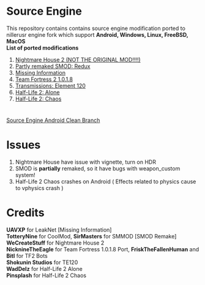 # Source Engine
This repository contains contains source engine modification ported to nillerusr engine fork which support **Android, Windows, Linux, FreeBSD, MacOS**   
**List of ported modifications**  
1. [Nightmare House 2 (NOT THE ORIGINAL MOD!!!!)](https://github.com/ItzVladik/source-engine/tree/nh2)
2. [Partly remaked SMOD: Redux](https://github.com/ItzVladik/source-engine/tree/smod)
3. [Missing Information](https://github.com/ItzVladik/source-engine/tree/mi)
4. [Team Fortress 2 1.0.1.8](https://github.com/ItzVladik/source-engine/tree/tf_port)
5. [Transmissions: Element 120](https://github.com/ItzVladik/source-engine/tree/te120)
6. [Half-Life 2: Alone](https://github.com/ItzVladik/source-engine/tree/alone)
7. [Half-Life 2: Chaos](https://github.com/ItzVladik/source-engine/tree/chaos)
#
[Source Engine Android Clean Branch](https://github.com/ItzVladik/source-engine/tree/master)

# Issues  
1. Nightmare House have issue with vignette, turn on HDR
2. SMOD is **partially** remaked, so it have bugs with weapon_custom system!
3. Half-Life 2 Chaos crashes on Android ( Effects related to physics cause to vphysics crash )

# Credits
**UAVXP** for LeakNet [Missing Information]  
**TotteryNine** for CoolMod, **SirMasters** for SMMOD [SMOD Remake]  
**WeCreateStuff** for Nightmare House 2  
**NicknineTheEagle** for Team Fortress 1.0.1.8 Port, **FriskTheFallenHuman** and **Bitl** for TF2 Bots  
**Shokunin Studios** for TE120  
**WadDelz** for Half-Life 2 Alone  
**Pinsplash** for Half-Life 2 Chaos
